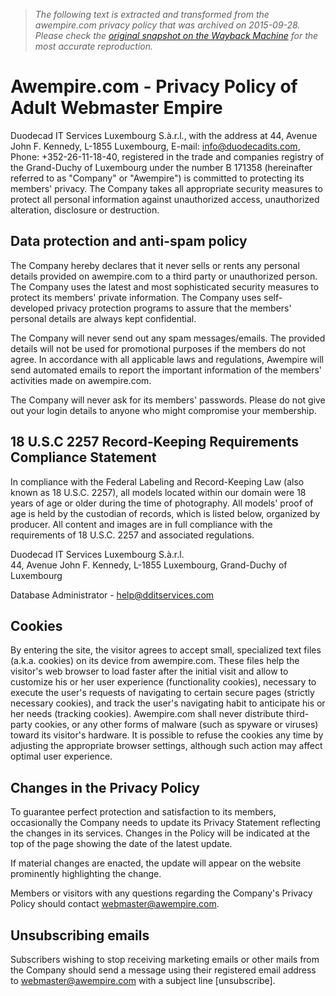> *The following text is extracted and transformed from the awempire.com privacy policy that was archived on 2015-09-28. Please check the [original snapshot on the Wayback Machine](https://web.archive.org/web/20150928212011id_/http%3A//www.awempire.com/privacy-policy%3Fawesec_session%3Dawe87f8aa1c41c0b50c57590b3de34685d1) for the most accurate reproduction.*

# Awempire.com - Privacy Policy of Adult Webmaster Empire

[ ](http://www.awempire.com/)

Duodecad IT Services Luxembourg S.à.r.l., with the address at 44, Avenue John F. Kennedy, L-1855 Luxembourg, E-mail: [info@duodecadits.com](mailto:info@duodecadits.com), Phone: +352-26-11-18-40, registered in the trade and companies registry of the Grand-Duchy of Luxembourg under the number B 171358 (hereinafter referred to as "Company" or "Awempire") is committed to protecting its members' privacy. The Company takes all appropriate security measures to protect all personal information against unauthorized access, unauthorized alteration, disclosure or destruction.

## Data protection and anti-spam policy

The Company hereby declares that it never sells or rents any personal details provided on awempire.com to a third party or unauthorized person. The Company uses the latest and most sophisticated security measures to protect its members' private information. The Company uses self-developed privacy protection programs to assure that the members' personal details are always kept confidential.

The Company will never send out any spam messages/emails. The provided details will not be used for promotional purposes if the members do not agree. In accordance with all applicable laws and regulations, Awempire will send automated emails to report the important information of the members' activities made on awempire.com.

The Company will never ask for its members' passwords. Please do not give out your login details to anyone who might compromise your membership.

## 18 U.S.C 2257 Record-Keeping Requirements Compliance Statement

In compliance with the Federal Labeling and Record-Keeping Law (also known as 18 U.S.C. 2257), all models located within our domain were 18 years of age or older during the time of photography. All models' proof of age is held by the custodian of records, which is listed below, organized by producer. All content and images are in full compliance with the requirements of 18 U.S.C. 2257 and associated regulations.

Duodecad IT Services Luxembourg S.à.r.l.  
44, Avenue John F. Kennedy, L-1855 Luxembourg, Grand-Duchy of Luxembourg

Database Administrator - [help@dditservices.com](mailto:help@dditservices.com)

## Cookies

By entering the site, the visitor agrees to accept small, specialized text files (a.k.a. cookies) on its device from awempire.com. These files help the visitor's web browser to load faster after the initial visit and allow to customize his or her user experience (functionality cookies), necessary to execute the user's requests of navigating to certain secure pages (strictly necessary cookies), and track the user's navigating habit to anticipate his or her needs (tracking cookies). Awempire.com shall never distribute third-party cookies, or any other forms of malware (such as spyware or viruses) toward its visitor's hardware. It is possible to refuse the cookies any time by adjusting the appropriate browser settings, although such action may affect optimal user experience.

## Changes in the Privacy Policy

To guarantee perfect protection and satisfaction to its members, occasionally the Company needs to update its Privacy Statement reflecting the changes in its services. Changes in the Policy will be indicated at the top of the page showing the date of the latest update.

If material changes are enacted, the update will appear on the website prominently highlighting the change.

Members or visitors with any questions regarding the Company's Privacy Policy should contact [webmaster@awempire.com](mailto:webmaster@awempire.com).

## Unsubscribing emails

Subscribers wishing to stop receiving marketing emails or other mails from the Company should send a message using their registered email address to [webmaster@awempire.com](mailto:webmaster@awempire.com) with a subject line [unsubscribe].
